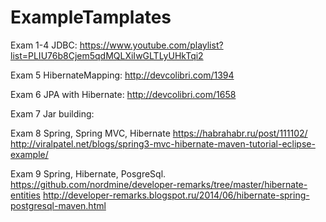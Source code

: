 # ExampleTamplates

Exam 1-4 JDBC: https://www.youtube.com/playlist?list=PLIU76b8Cjem5qdMQLXiIwGLTLyUHkTqi2

Exam 5 HibernateMapping: http://devcolibri.com/1394

Exam 6 JPA with Hibernate: http://devcolibri.com/1658

Exam 7 Jar building: 

Exam 8 Spring, Spring MVC, 
Hibernate https://habrahabr.ru/post/111102/ 
http://viralpatel.net/blogs/spring3-mvc-hibernate-maven-tutorial-eclipse-example/

Exam 9 Spring, Hibernate, PosgreSql. 
https://github.com/nordmine/developer-remarks/tree/master/hibernate-entities
http://developer-remarks.blogspot.ru/2014/06/hibernate-spring-postgresql-maven.html
